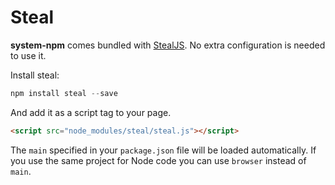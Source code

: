 # Steal

**system-npm** comes bundled with [StealJS](http://stealjs.com). No extra configuration is needed to use it.

Install steal:

```js
npm install steal --save
```

And add it as a script tag to your page.

```html
<script src="node_modules/steal/steal.js"></script>
```

The `main` specified in your `package.json` file will be loaded automatically. If you use the same project for Node code you can use `browser` instead of `main`.
